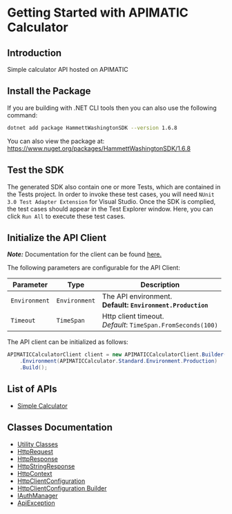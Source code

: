 
# Getting Started with APIMATIC Calculator

## Introduction

Simple calculator API hosted on APIMATIC

## Install the Package

If you are building with .NET CLI tools then you can also use the following command:

```bash
dotnet add package HammettWashingtonSDK --version 1.6.8
```

You can also view the package at:
https://www.nuget.org/packages/HammettWashingtonSDK/1.6.8

## Test the SDK

The generated SDK also contain one or more Tests, which are contained in the Tests project. In order to invoke these test cases, you will need `NUnit 3.0 Test Adapter Extension` for Visual Studio. Once the SDK is complied, the test cases should appear in the Test Explorer window. Here, you can click `Run All` to execute these test cases.

## Initialize the API Client

**_Note:_** Documentation for the client can be found [here.](https://www.github.com/ZahraN444/hammett-washington-dotnet-sdk/tree/1.6.8/doc/client.md)

The following parameters are configurable for the API Client:

| Parameter | Type | Description |
|  --- | --- | --- |
| `Environment` | `Environment` | The API environment. <br> **Default: `Environment.Production`** |
| `Timeout` | `TimeSpan` | Http client timeout.<br>*Default*: `TimeSpan.FromSeconds(100)` |

The API client can be initialized as follows:

```csharp
APIMATICCalculatorClient client = new APIMATICCalculatorClient.Builder()
    .Environment(APIMATICCalculator.Standard.Environment.Production)
    .Build();
```

## List of APIs

* [Simple Calculator](https://www.github.com/ZahraN444/hammett-washington-dotnet-sdk/tree/1.6.8/doc/controllers/simple-calculator.md)

## Classes Documentation

* [Utility Classes](https://www.github.com/ZahraN444/hammett-washington-dotnet-sdk/tree/1.6.8/doc/utility-classes.md)
* [HttpRequest](https://www.github.com/ZahraN444/hammett-washington-dotnet-sdk/tree/1.6.8/doc/http-request.md)
* [HttpResponse](https://www.github.com/ZahraN444/hammett-washington-dotnet-sdk/tree/1.6.8/doc/http-response.md)
* [HttpStringResponse](https://www.github.com/ZahraN444/hammett-washington-dotnet-sdk/tree/1.6.8/doc/http-string-response.md)
* [HttpContext](https://www.github.com/ZahraN444/hammett-washington-dotnet-sdk/tree/1.6.8/doc/http-context.md)
* [HttpClientConfiguration](https://www.github.com/ZahraN444/hammett-washington-dotnet-sdk/tree/1.6.8/doc/http-client-configuration.md)
* [HttpClientConfiguration Builder](https://www.github.com/ZahraN444/hammett-washington-dotnet-sdk/tree/1.6.8/doc/http-client-configuration-builder.md)
* [IAuthManager](https://www.github.com/ZahraN444/hammett-washington-dotnet-sdk/tree/1.6.8/doc/i-auth-manager.md)
* [ApiException](https://www.github.com/ZahraN444/hammett-washington-dotnet-sdk/tree/1.6.8/doc/api-exception.md)

